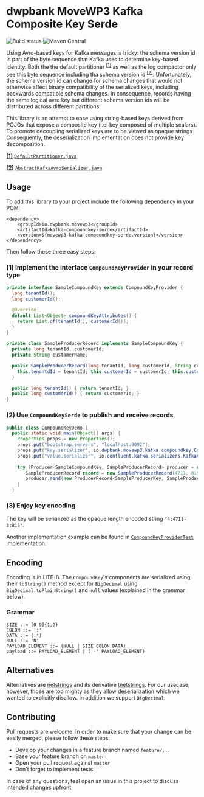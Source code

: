# dwpbank MoveWP3 Kafka Composite Key Serde

![Build status](https://travis-ci.com/movewp3/kafka-compoundkey-serde.svg?branch=master) ![Maven Central](https://maven-badges.herokuapp.com/maven-central/io.dwpbank.movewp3/kafka-compoundkey-serde/badge.svg)


Using Avro-based keys for Kafka messages is tricky: the schema version id is part of the byte sequence that Kafka uses to determine key-based identity. Both the the default partitioner <sup id="s1">[[1]](#f1)</sup> as well as the log compactor only see this byte sequence including tha schema version id <sup id="s2">[[2]](#f2)</sup>. Unfortunately, the schema version id can change for schema changes that would not otherwise affect binary compatibility of the serialized keys, including backwards compatible schema changes. In consequence, records having the same logical avro key but different schema version ids will be distributed across different partitions. 

This library is an attempt to ease using string-based keys derived from POJOs that expose a composite key (i.e. key composed of multiple scalars). To promote decoupling serialized keys are to be viewed as opaque strings. Consequently, the deserialization implementation does not provide key decomposition.

<b id="f1">[[1]](#s2)</b> [`DefaultPartitioner.java`](https://github.com/confluentinc/kafka/blob/master/clients/src/main/java/org/apache/kafka/clients/producer/internals/DefaultPartitioner.java)

<b id="f2">[[2]](#s1)</b> [`AbstractKafkaAvroSerializer.java`](https://github.com/confluentinc/schema-registry/blob/master/avro-serializer/src/main/java/io/confluent/kafka/serializers/AbstractKafkaAvroSerializer.java)

## Usage

To add this library to your project include the following dependency in your POM:

```                                
<dependency>
    <groupId>io.dwpbank.movewp3</groupId>
    <artifactId>kafka-compoundkey-serde</artifactId>
    <version>${movewp3-kafka-compoundkey-serde.version}</version>
</dependency>
```

Then follow these three easy steps:

### (1) Implement the interface `CompoundKeyProvider` in your record type

```java
private interface SampleCompoundKey extends CompoundKeyProvider { 
  long tenantId();
  long customerId();

  @Override
  default List<Object> compoundKeyAttributes() {
    return List.of(tenantId(), customerId());
  }
}

private class SampleProducerRecord implements SampleCompoundKey {
  private long tenantId, customerId;
  private String customerName;

  public SampleProducerRecord(long tenantId, long customerId, String customerName) {
    this.tenantdId = tenantId; this.customerId = customerId; this.customerName = customerName;
  }

  public long tenantId() { return tenantId; }
  public long customerId() { return customerId; }
}
```

### (2) Use `CompoundKeySerde` to publish and receive records 

```java
public class CompoundKeyDemo {
  public static void main(Object[] args) {
    Properties props = new Properties();
    props.put("bootstrap.servers", "localhost:9092");
    props.put("key.serializer", io.dwpbank.movewp3.kafka.compoundkey.CompoundKeySerde.CompoundKeySerializer.class);
    props.put("value.serializer", io.confluent.kafka.serializers.KafkaAvroSerializer.class);
        
    try (Producer<SampleCompoundKey, SampleProducerRecord> producer = new KafkaProducer<>(props)) {
       SampleProducerRecord record = new SampleProducerRecord(4711, 815, "the customer"); 
       producer.send(new ProducerRecord<SampleProducerKey, SampleProducerRecord>("my-topic", record.toCompoundKey(), record));
    }
  }
```

### (3) Enjoy key encoding

The key will be serialized as the opaque length encoded string `"4:4711-3:815"`.

Another implementation example can be found in [`CompoundKeyProviderTest`](src/test/java/io/dwpbank/movewp3/kafka/compoundkey/CompoundKeyProviderTest.java) implementation.

## Encoding

Encoding is in UTF-8. The `CompoundKey`'s components are serialized using their `toString()` method except for `BigDecimal` using `BigDecimal.toPlainString()` and `null` values (explained in the grammar below).

### Grammar

```
SIZE ::= [0-9]{1,9}
COLON ::= ':'
DATA ::= (.*)
NULL ::= 'N'
PAYLOAD_ELEMENT ::= (NULL | SIZE COLON DATA)
payload ::= PAYLOAD_ELEMENT | ('-' PAYLOAD_ELEMENT)
```

## Alternatives

Alternatives are [netstrings](https://cr.yp.to/proto/netstrings.txt) and its derivative [tnetstrings](https://tnetstrings.info/). For our usecase, however, those are too mighty as they allow deserialization which we wanted to explicitly disallow. In addition we support `BigDecimal`.

## Contributing

Pull requests are welcome. In order to make sure that your change can be easily merged, please follow these steps:

* Develop your changes in a feature branch named `feature/...`
* Base your feature branch on `master`
* Open your pull request against `master`
* Don't forget to implement tests

In case of any questions, feel open an issue in this project to discuss intended changes upfront.
